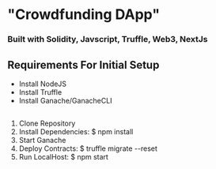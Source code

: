 # "Crowdfunding DApp"
### Built with Solidity, Javscript, Truffle, Web3, NextJs

## Requirements For Initial Setup
 - Install NodeJS
 - Install Truffle
 - Install Ganache/GanacheCLI

##
 1. Clone Repository
 2. Install Dependencies:
 $ npm install
 3. Start Ganache
 4. Deploy Contracts:
 $ truffle migrate --reset
 5. Run LocalHost:
 $ npm start